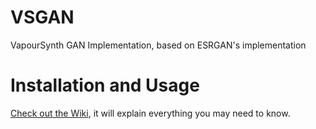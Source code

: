 # VSGAN
VapourSynth GAN Implementation, based on ESRGAN's implementation

# Installation and Usage
[Check out the Wiki](https://github.com/imPRAGMA/VSGAN/wiki), it will explain everything you may need to know.
